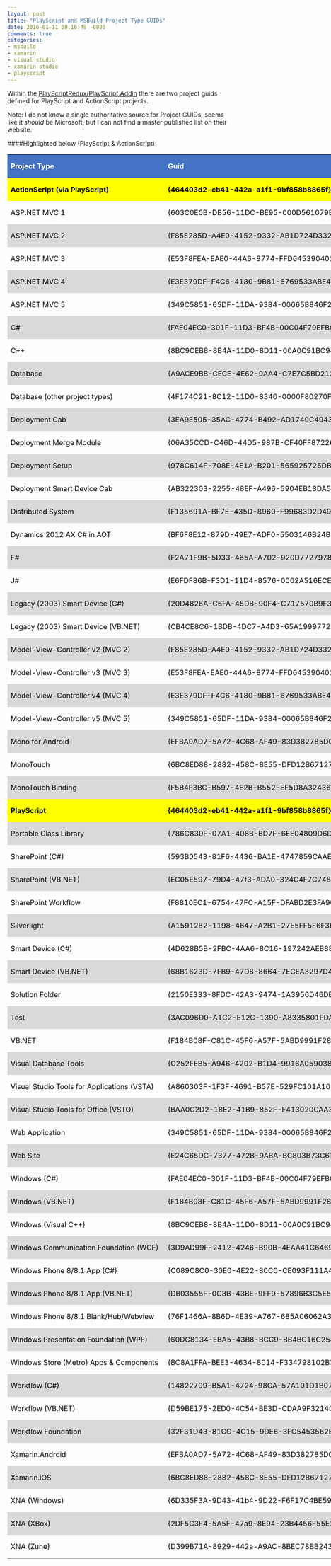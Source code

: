 ```yaml
---
layout: post
title: "PlayScript and MSBuild Project Type GUIDs"
date: 2016-01-11 00:16:49 -0800
comments: true
categories: 
- msbuild
- xamarin
- visual studio
- xamarin studio
- playscript
---
```


Within the [PlayScriptRedux/PlayScript.Addin](https://github.com/PlayScriptRedux/PlayScript.Addin) there are two project guids defined for PlayScript and ActionScript projects.

Note: I do not know a single authoritative source for Project GUIDs, seems like it *should* be Microsoft, but I can not find a master published list on their website.

####Highlighted below (PlayScript & ActionScript):

<table class=MsoNormalTable border=0 cellspacing=0 cellpadding=0 width=600
 style='width:600.0pt;border-collapse:collapse'>
 <tr style='height:17.0pt'>
  <td width=256 nowrap valign=bottom style='width:256.0pt;border-top:solid black 1.0pt;
  border-left:none;border-bottom:solid black 1.0pt;border-right:none;
  background:#4472C4;padding:0in 5.4pt 0in 5.4pt;height:17.0pt'>
  <p class=MsoNormal><b><span style='color:white'>Project Type</span></b></p>
  </td>
  <td width=300 nowrap valign=bottom style='width:300.0pt;border-top:solid black 1.0pt;
  border-left:none;border-bottom:solid black 1.0pt;border-right:none;
  background:#4472C4;padding:0in 5.4pt 0in 5.4pt;height:17.0pt'>
  <p class=MsoNormal><b><span style='color:white'>Guid</span></b></p>
  </td>
 </tr>
 <tr style='height:16.0pt'>
  <td width=256 nowrap valign=bottom style='width:256.0pt;background:yellow;
  padding:0in 5.4pt 0in 5.4pt;height:16.0pt'>
  <p class=MsoNormal><b><span style='color:black'>ActionScript (via PlayScript)</span></b></p>
  </td>
  <td width=250 nowrap valign=bottom style='width:250.0pt;background:yellow;
  padding:0in 5.4pt 0in 5.4pt;height:16.0pt'>
  <p class=MsoNormal><b><span style='color:black'>{464403d2-eb41-442a-a1f1-9bf858b8865f}</span></b></p>
  </td>
 </tr>
 <tr style='height:16.0pt'>
  <td width=256 nowrap valign=bottom style='width:256.0pt;padding:0in 5.4pt 0in 5.4pt;
  height:16.0pt'>
  <p class=MsoNormal><span style='color:black'>ASP.NET MVC 1</span></p>
  </td>
  <td width=250 nowrap valign=bottom style='width:250.0pt;padding:0in 5.4pt 0in 5.4pt;
  height:16.0pt'>
  <p class=MsoNormal><span style='color:black'>{603C0E0B-DB56-11DC-BE95-000D561079B0}</span></p>
  </td>
 </tr>
 <tr style='height:16.0pt'>
  <td width=256 nowrap valign=bottom style='width:256.0pt;background:#D9D9D9;
  padding:0in 5.4pt 0in 5.4pt;height:16.0pt'>
  <p class=MsoNormal><span style='color:black'>ASP.NET MVC 2</span></p>
  </td>
  <td width=250 nowrap valign=bottom style='width:250.0pt;background:#D9D9D9;
  padding:0in 5.4pt 0in 5.4pt;height:16.0pt'>
  <p class=MsoNormal><span style='color:black'>{F85E285D-A4E0-4152-9332-AB1D724D3325}</span></p>
  </td>
 </tr>
 <tr style='height:16.0pt'>
  <td width=256 nowrap valign=bottom style='width:256.0pt;padding:0in 5.4pt 0in 5.4pt;
  height:16.0pt'>
  <p class=MsoNormal><span style='color:black'>ASP.NET MVC 3</span></p>
  </td>
  <td width=250 nowrap valign=bottom style='width:250.0pt;padding:0in 5.4pt 0in 5.4pt;
  height:16.0pt'>
  <p class=MsoNormal><span style='color:black'>{E53F8FEA-EAE0-44A6-8774-FFD645390401}</span></p>
  </td>
 </tr>
 <tr style='height:16.0pt'>
  <td width=256 nowrap valign=bottom style='width:256.0pt;background:#D9D9D9;
  padding:0in 5.4pt 0in 5.4pt;height:16.0pt'>
  <p class=MsoNormal><span style='color:black'>ASP.NET MVC 4</span></p>
  </td>
  <td width=250 nowrap valign=bottom style='width:250.0pt;background:#D9D9D9;
  padding:0in 5.4pt 0in 5.4pt;height:16.0pt'>
  <p class=MsoNormal><span style='color:black'>{E3E379DF-F4C6-4180-9B81-6769533ABE47}</span></p>
  </td>
 </tr>
 <tr style='height:16.0pt'>
  <td width=256 nowrap valign=bottom style='width:256.0pt;padding:0in 5.4pt 0in 5.4pt;
  height:16.0pt'>
  <p class=MsoNormal><span style='color:black'>ASP.NET MVC 5</span></p>
  </td>
  <td width=250 nowrap valign=bottom style='width:250.0pt;padding:0in 5.4pt 0in 5.4pt;
  height:16.0pt'>
  <p class=MsoNormal><span style='color:black'>{349C5851-65DF-11DA-9384-00065B846F21}</span></p>
  </td>
 </tr>
 <tr style='height:16.0pt'>
  <td width=256 nowrap valign=bottom style='width:256.0pt;background:#D9D9D9;
  padding:0in 5.4pt 0in 5.4pt;height:16.0pt'>
  <p class=MsoNormal><span style='color:black'>C#</span></p>
  </td>
  <td width=250 nowrap valign=bottom style='width:250.0pt;background:#D9D9D9;
  padding:0in 5.4pt 0in 5.4pt;height:16.0pt'>
  <p class=MsoNormal><span style='color:black'>{FAE04EC0-301F-11D3-BF4B-00C04F79EFBC}</span></p>
  </td>
 </tr>
 <tr style='height:16.0pt'>
  <td width=256 nowrap valign=bottom style='width:256.0pt;padding:0in 5.4pt 0in 5.4pt;
  height:16.0pt'>
  <p class=MsoNormal><span style='color:black'>C++</span></p>
  </td>
  <td width=250 nowrap valign=bottom style='width:250.0pt;padding:0in 5.4pt 0in 5.4pt;
  height:16.0pt'>
  <p class=MsoNormal><span style='color:black'>{8BC9CEB8-8B4A-11D0-8D11-00A0C91BC942}</span></p>
  </td>
 </tr>
 <tr style='height:16.0pt'>
  <td width=256 nowrap valign=bottom style='width:256.0pt;background:#D9D9D9;
  padding:0in 5.4pt 0in 5.4pt;height:16.0pt'>
  <p class=MsoNormal><span style='color:black'>Database</span></p>
  </td>
  <td width=250 nowrap valign=bottom style='width:250.0pt;background:#D9D9D9;
  padding:0in 5.4pt 0in 5.4pt;height:16.0pt'>
  <p class=MsoNormal><span style='color:black'>{A9ACE9BB-CECE-4E62-9AA4-C7E7C5BD2124}</span></p>
  </td>
 </tr>
 <tr style='height:16.0pt'>
  <td width=256 nowrap valign=bottom style='width:256.0pt;padding:0in 5.4pt 0in 5.4pt;
  height:16.0pt'>
  <p class=MsoNormal><span style='color:black'>Database (other project types)</span></p>
  </td>
  <td width=250 nowrap valign=bottom style='width:250.0pt;padding:0in 5.4pt 0in 5.4pt;
  height:16.0pt'>
  <p class=MsoNormal><span style='color:black'>{4F174C21-8C12-11D0-8340-0000F80270F8}</span></p>
  </td>
 </tr>
 <tr style='height:16.0pt'>
  <td width=256 nowrap valign=bottom style='width:256.0pt;background:#D9D9D9;
  padding:0in 5.4pt 0in 5.4pt;height:16.0pt'>
  <p class=MsoNormal><span style='color:black'>Deployment Cab</span></p>
  </td>
  <td width=250 nowrap valign=bottom style='width:250.0pt;background:#D9D9D9;
  padding:0in 5.4pt 0in 5.4pt;height:16.0pt'>
  <p class=MsoNormal><span style='color:black'>{3EA9E505-35AC-4774-B492-AD1749C4943A}</span></p>
  </td>
 </tr>
 <tr style='height:16.0pt'>
  <td width=256 nowrap valign=bottom style='width:256.0pt;padding:0in 5.4pt 0in 5.4pt;
  height:16.0pt'>
  <p class=MsoNormal><span style='color:black'>Deployment Merge Module</span></p>
  </td>
  <td width=250 nowrap valign=bottom style='width:250.0pt;padding:0in 5.4pt 0in 5.4pt;
  height:16.0pt'>
  <p class=MsoNormal><span style='color:black'>{06A35CCD-C46D-44D5-987B-CF40FF872267}</span></p>
  </td>
 </tr>
 <tr style='height:16.0pt'>
  <td width=256 nowrap valign=bottom style='width:256.0pt;background:#D9D9D9;
  padding:0in 5.4pt 0in 5.4pt;height:16.0pt'>
  <p class=MsoNormal><span style='color:black'>Deployment Setup</span></p>
  </td>
  <td width=250 nowrap valign=bottom style='width:250.0pt;background:#D9D9D9;
  padding:0in 5.4pt 0in 5.4pt;height:16.0pt'>
  <p class=MsoNormal><span style='color:black'>{978C614F-708E-4E1A-B201-565925725DBA}</span></p>
  </td>
 </tr>
 <tr style='height:16.0pt'>
  <td width=256 nowrap valign=bottom style='width:256.0pt;padding:0in 5.4pt 0in 5.4pt;
  height:16.0pt'>
  <p class=MsoNormal><span style='color:black'>Deployment Smart Device Cab</span></p>
  </td>
  <td width=250 nowrap valign=bottom style='width:250.0pt;padding:0in 5.4pt 0in 5.4pt;
  height:16.0pt'>
  <p class=MsoNormal><span style='color:black'>{AB322303-2255-48EF-A496-5904EB18DA55}</span></p>
  </td>
 </tr>
 <tr style='height:16.0pt'>
  <td width=256 nowrap valign=bottom style='width:256.0pt;background:#D9D9D9;
  padding:0in 5.4pt 0in 5.4pt;height:16.0pt'>
  <p class=MsoNormal><span style='color:black'>Distributed System</span></p>
  </td>
  <td width=250 nowrap valign=bottom style='width:250.0pt;background:#D9D9D9;
  padding:0in 5.4pt 0in 5.4pt;height:16.0pt'>
  <p class=MsoNormal><span style='color:black'>{F135691A-BF7E-435D-8960-F99683D2D49C}</span></p>
  </td>
 </tr>
 <tr style='height:16.0pt'>
  <td width=256 nowrap valign=bottom style='width:256.0pt;padding:0in 5.4pt 0in 5.4pt;
  height:16.0pt'>
  <p class=MsoNormal><span style='color:black'>Dynamics 2012 AX C# in AOT</span></p>
  </td>
  <td width=250 nowrap valign=bottom style='width:250.0pt;padding:0in 5.4pt 0in 5.4pt;
  height:16.0pt'>
  <p class=MsoNormal><span style='color:black'>{BF6F8E12-879D-49E7-ADF0-5503146B24B8}</span></p>
  </td>
 </tr>
 <tr style='height:16.0pt'>
  <td width=256 nowrap valign=bottom style='width:256.0pt;background:#D9D9D9;
  padding:0in 5.4pt 0in 5.4pt;height:16.0pt'>
  <p class=MsoNormal><span style='color:black'>F#</span></p>
  </td>
  <td width=250 nowrap valign=bottom style='width:250.0pt;background:#D9D9D9;
  padding:0in 5.4pt 0in 5.4pt;height:16.0pt'>
  <p class=MsoNormal><span style='color:black'>{F2A71F9B-5D33-465A-A702-920D77279786}</span></p>
  </td>
 </tr>
 <tr style='height:16.0pt'>
  <td width=256 nowrap valign=bottom style='width:256.0pt;padding:0in 5.4pt 0in 5.4pt;
  height:16.0pt'>
  <p class=MsoNormal><span style='color:black'>J#</span></p>
  </td>
  <td width=250 nowrap valign=bottom style='width:250.0pt;padding:0in 5.4pt 0in 5.4pt;
  height:16.0pt'>
  <p class=MsoNormal><span style='color:black'>{E6FDF86B-F3D1-11D4-8576-0002A516ECE8}</span></p>
  </td>
 </tr>
 <tr style='height:16.0pt'>
  <td width=256 nowrap valign=bottom style='width:256.0pt;background:#D9D9D9;
  padding:0in 5.4pt 0in 5.4pt;height:16.0pt'>
  <p class=MsoNormal><span style='color:black'>Legacy (2003) Smart Device (C#)</span></p>
  </td>
  <td width=250 nowrap valign=bottom style='width:250.0pt;background:#D9D9D9;
  padding:0in 5.4pt 0in 5.4pt;height:16.0pt'>
  <p class=MsoNormal><span style='color:black'>{20D4826A-C6FA-45DB-90F4-C717570B9F32}</span></p>
  </td>
 </tr>
 <tr style='height:16.0pt'>
  <td width=256 nowrap valign=bottom style='width:256.0pt;padding:0in 5.4pt 0in 5.4pt;
  height:16.0pt'>
  <p class=MsoNormal><span style='color:black'>Legacy (2003) Smart Device
  (VB.NET)</span></p>
  </td>
  <td width=250 nowrap valign=bottom style='width:250.0pt;padding:0in 5.4pt 0in 5.4pt;
  height:16.0pt'>
  <p class=MsoNormal><span style='color:black'>{CB4CE8C6-1BDB-4DC7-A4D3-65A1999772F8}</span></p>
  </td>
 </tr>
 <tr style='height:16.0pt'>
  <td width=256 nowrap valign=bottom style='width:256.0pt;background:#D9D9D9;
  padding:0in 5.4pt 0in 5.4pt;height:16.0pt'>
  <p class=MsoNormal><span style='color:black'>Model-View-Controller v2 (MVC 2)</span></p>
  </td>
  <td width=250 nowrap valign=bottom style='width:250.0pt;background:#D9D9D9;
  padding:0in 5.4pt 0in 5.4pt;height:16.0pt'>
  <p class=MsoNormal><span style='color:black'>{F85E285D-A4E0-4152-9332-AB1D724D3325}</span></p>
  </td>
 </tr>
 <tr style='height:16.0pt'>
  <td width=256 nowrap valign=bottom style='width:256.0pt;padding:0in 5.4pt 0in 5.4pt;
  height:16.0pt'>
  <p class=MsoNormal><span style='color:black'>Model-View-Controller v3 (MVC 3)</span></p>
  </td>
  <td width=250 nowrap valign=bottom style='width:250.0pt;padding:0in 5.4pt 0in 5.4pt;
  height:16.0pt'>
  <p class=MsoNormal><span style='color:black'>{E53F8FEA-EAE0-44A6-8774-FFD645390401}</span></p>
  </td>
 </tr>
 <tr style='height:16.0pt'>
  <td width=256 nowrap valign=bottom style='width:256.0pt;background:#D9D9D9;
  padding:0in 5.4pt 0in 5.4pt;height:16.0pt'>
  <p class=MsoNormal><span style='color:black'>Model-View-Controller v4 (MVC 4)</span></p>
  </td>
  <td width=250 nowrap valign=bottom style='width:250.0pt;background:#D9D9D9;
  padding:0in 5.4pt 0in 5.4pt;height:16.0pt'>
  <p class=MsoNormal><span style='color:black'>{E3E379DF-F4C6-4180-9B81-6769533ABE47}</span></p>
  </td>
 </tr>
 <tr style='height:16.0pt'>
  <td width=256 nowrap valign=bottom style='width:256.0pt;padding:0in 5.4pt 0in 5.4pt;
  height:16.0pt'>
  <p class=MsoNormal><span style='color:black'>Model-View-Controller v5 (MVC 5)</span></p>
  </td>
  <td width=250 nowrap valign=bottom style='width:250.0pt;padding:0in 5.4pt 0in 5.4pt;
  height:16.0pt'>
  <p class=MsoNormal><span style='color:black'>{349C5851-65DF-11DA-9384-00065B846F21}</span></p>
  </td>
 </tr>
 <tr style='height:16.0pt'>
  <td width=256 nowrap valign=bottom style='width:256.0pt;background:#D9D9D9;
  padding:0in 5.4pt 0in 5.4pt;height:16.0pt'>
  <p class=MsoNormal><span style='color:black'>Mono for Android</span></p>
  </td>
  <td width=250 nowrap valign=bottom style='width:250.0pt;background:#D9D9D9;
  padding:0in 5.4pt 0in 5.4pt;height:16.0pt'>
  <p class=MsoNormal><span style='color:black'>{EFBA0AD7-5A72-4C68-AF49-83D382785DCF}</span></p>
  </td>
 </tr>
 <tr style='height:16.0pt'>
  <td width=256 nowrap valign=bottom style='width:256.0pt;padding:0in 5.4pt 0in 5.4pt;
  height:16.0pt'>
  <p class=MsoNormal><span style='color:black'>MonoTouch</span></p>
  </td>
  <td width=250 nowrap valign=bottom style='width:250.0pt;padding:0in 5.4pt 0in 5.4pt;
  height:16.0pt'>
  <p class=MsoNormal><span style='color:black'>{6BC8ED88-2882-458C-8E55-DFD12B67127B}</span></p>
  </td>
 </tr>
 <tr style='height:16.0pt'>
  <td width=256 nowrap valign=bottom style='width:256.0pt;background:#D9D9D9;
  padding:0in 5.4pt 0in 5.4pt;height:16.0pt'>
  <p class=MsoNormal><span style='color:black'>MonoTouch Binding</span></p>
  </td>
  <td width=250 nowrap valign=bottom style='width:250.0pt;background:#D9D9D9;
  padding:0in 5.4pt 0in 5.4pt;height:16.0pt'>
  <p class=MsoNormal><span style='color:black'>{F5B4F3BC-B597-4E2B-B552-EF5D8A32436F}</span></p>
  </td>
 </tr>
 <tr style='height:16.0pt'>
  <td width=256 nowrap valign=bottom style='width:256.0pt;background:yellow;
  padding:0in 5.4pt 0in 5.4pt;height:16.0pt'>
  <p class=MsoNormal><b><span style='color:black'>PlayScript</span></b></p>
  </td>
  <td width=250 nowrap valign=bottom style='width:250.0pt;background:yellow;
  padding:0in 5.4pt 0in 5.4pt;height:16.0pt'>
  <p class=MsoNormal><b><span style='color:black'>{464403d2-eb41-442a-a1f1-9bf858b8865f}</span></b></p>
  </td>
 </tr>
 <tr style='height:16.0pt'>
  <td width=256 nowrap valign=bottom style='width:256.0pt;background:#D9D9D9;
  padding:0in 5.4pt 0in 5.4pt;height:16.0pt'>
  <p class=MsoNormal><span style='color:black'>Portable Class Library</span></p>
  </td>
  <td width=250 nowrap valign=bottom style='width:250.0pt;background:#D9D9D9;
  padding:0in 5.4pt 0in 5.4pt;height:16.0pt'>
  <p class=MsoNormal><span style='color:black'>{786C830F-07A1-408B-BD7F-6EE04809D6DB}</span></p>
  </td>
 </tr>
 <tr style='height:16.0pt'>
  <td width=256 nowrap valign=bottom style='width:256.0pt;padding:0in 5.4pt 0in 5.4pt;
  height:16.0pt'>
  <p class=MsoNormal><span style='color:black'>SharePoint (C#)</span></p>
  </td>
  <td width=250 nowrap valign=bottom style='width:250.0pt;padding:0in 5.4pt 0in 5.4pt;
  height:16.0pt'>
  <p class=MsoNormal><span style='color:black'>{593B0543-81F6-4436-BA1E-4747859CAAE2}</span></p>
  </td>
 </tr>
 <tr style='height:16.0pt'>
  <td width=256 nowrap valign=bottom style='width:256.0pt;background:#D9D9D9;
  padding:0in 5.4pt 0in 5.4pt;height:16.0pt'>
  <p class=MsoNormal><span style='color:black'>SharePoint (VB.NET)</span></p>
  </td>
  <td width=250 nowrap valign=bottom style='width:250.0pt;background:#D9D9D9;
  padding:0in 5.4pt 0in 5.4pt;height:16.0pt'>
  <p class=MsoNormal><span style='color:black'>{EC05E597-79D4-47f3-ADA0-324C4F7C7484}</span></p>
  </td>
 </tr>
 <tr style='height:16.0pt'>
  <td width=256 nowrap valign=bottom style='width:256.0pt;padding:0in 5.4pt 0in 5.4pt;
  height:16.0pt'>
  <p class=MsoNormal><span style='color:black'>SharePoint Workflow</span></p>
  </td>
  <td width=250 nowrap valign=bottom style='width:250.0pt;padding:0in 5.4pt 0in 5.4pt;
  height:16.0pt'>
  <p class=MsoNormal><span style='color:black'>{F8810EC1-6754-47FC-A15F-DFABD2E3FA90}</span></p>
  </td>
 </tr>
 <tr style='height:16.0pt'>
  <td width=256 nowrap valign=bottom style='width:256.0pt;background:#D9D9D9;
  padding:0in 5.4pt 0in 5.4pt;height:16.0pt'>
  <p class=MsoNormal><span style='color:black'>Silverlight</span></p>
  </td>
  <td width=250 nowrap valign=bottom style='width:250.0pt;background:#D9D9D9;
  padding:0in 5.4pt 0in 5.4pt;height:16.0pt'>
  <p class=MsoNormal><span style='color:black'>{A1591282-1198-4647-A2B1-27E5FF5F6F3B}</span></p>
  </td>
 </tr>
 <tr style='height:16.0pt'>
  <td width=256 nowrap valign=bottom style='width:256.0pt;padding:0in 5.4pt 0in 5.4pt;
  height:16.0pt'>
  <p class=MsoNormal><span style='color:black'>Smart Device (C#)</span></p>
  </td>
  <td width=250 nowrap valign=bottom style='width:250.0pt;padding:0in 5.4pt 0in 5.4pt;
  height:16.0pt'>
  <p class=MsoNormal><span style='color:black'>{4D628B5B-2FBC-4AA6-8C16-197242AEB884}</span></p>
  </td>
 </tr>
 <tr style='height:16.0pt'>
  <td width=256 nowrap valign=bottom style='width:256.0pt;background:#D9D9D9;
  padding:0in 5.4pt 0in 5.4pt;height:16.0pt'>
  <p class=MsoNormal><span style='color:black'>Smart Device (VB.NET)</span></p>
  </td>
  <td width=250 nowrap valign=bottom style='width:250.0pt;background:#D9D9D9;
  padding:0in 5.4pt 0in 5.4pt;height:16.0pt'>
  <p class=MsoNormal><span style='color:black'>{68B1623D-7FB9-47D8-8664-7ECEA3297D4F}</span></p>
  </td>
 </tr>
 <tr style='height:16.0pt'>
  <td width=256 nowrap valign=bottom style='width:256.0pt;padding:0in 5.4pt 0in 5.4pt;
  height:16.0pt'>
  <p class=MsoNormal><span style='color:black'>Solution Folder</span></p>
  </td>
  <td width=250 nowrap valign=bottom style='width:250.0pt;padding:0in 5.4pt 0in 5.4pt;
  height:16.0pt'>
  <p class=MsoNormal><span style='color:black'>{2150E333-8FDC-42A3-9474-1A3956D46DE8}</span></p>
  </td>
 </tr>
 <tr style='height:16.0pt'>
  <td width=256 nowrap valign=bottom style='width:256.0pt;background:#D9D9D9;
  padding:0in 5.4pt 0in 5.4pt;height:16.0pt'>
  <p class=MsoNormal><span style='color:black'>Test</span></p>
  </td>
  <td width=250 nowrap valign=bottom style='width:250.0pt;background:#D9D9D9;
  padding:0in 5.4pt 0in 5.4pt;height:16.0pt'>
  <p class=MsoNormal><span style='color:black'>{3AC096D0-A1C2-E12C-1390-A8335801FDAB}</span></p>
  </td>
 </tr>
 <tr style='height:16.0pt'>
  <td width=256 nowrap valign=bottom style='width:256.0pt;padding:0in 5.4pt 0in 5.4pt;
  height:16.0pt'>
  <p class=MsoNormal><span style='color:black'>VB.NET</span></p>
  </td>
  <td width=250 nowrap valign=bottom style='width:250.0pt;padding:0in 5.4pt 0in 5.4pt;
  height:16.0pt'>
  <p class=MsoNormal><span style='color:black'>{F184B08F-C81C-45F6-A57F-5ABD9991F28F}</span></p>
  </td>
 </tr>
 <tr style='height:16.0pt'>
  <td width=256 nowrap valign=bottom style='width:256.0pt;background:#D9D9D9;
  padding:0in 5.4pt 0in 5.4pt;height:16.0pt'>
  <p class=MsoNormal><span style='color:black'>Visual Database Tools</span></p>
  </td>
  <td width=250 nowrap valign=bottom style='width:250.0pt;background:#D9D9D9;
  padding:0in 5.4pt 0in 5.4pt;height:16.0pt'>
  <p class=MsoNormal><span style='color:black'>{C252FEB5-A946-4202-B1D4-9916A0590387}</span></p>
  </td>
 </tr>
 <tr style='height:16.0pt'>
  <td width=256 nowrap valign=bottom style='width:256.0pt;padding:0in 5.4pt 0in 5.4pt;
  height:16.0pt'>
  <p class=MsoNormal><span style='color:black'>Visual Studio Tools for
  Applications (VSTA)</span></p>
  </td>
  <td width=250 nowrap valign=bottom style='width:250.0pt;padding:0in 5.4pt 0in 5.4pt;
  height:16.0pt'>
  <p class=MsoNormal><span style='color:black'>{A860303F-1F3F-4691-B57E-529FC101A107}</span></p>
  </td>
 </tr>
 <tr style='height:16.0pt'>
  <td width=256 nowrap valign=bottom style='width:256.0pt;background:#D9D9D9;
  padding:0in 5.4pt 0in 5.4pt;height:16.0pt'>
  <p class=MsoNormal><span style='color:black'>Visual Studio Tools for Office
  (VSTO)</span></p>
  </td>
  <td width=250 nowrap valign=bottom style='width:250.0pt;background:#D9D9D9;
  padding:0in 5.4pt 0in 5.4pt;height:16.0pt'>
  <p class=MsoNormal><span style='color:black'>{BAA0C2D2-18E2-41B9-852F-F413020CAA33}</span></p>
  </td>
 </tr>
 <tr style='height:16.0pt'>
  <td width=256 nowrap valign=bottom style='width:256.0pt;padding:0in 5.4pt 0in 5.4pt;
  height:16.0pt'>
  <p class=MsoNormal><span style='color:black'>Web Application</span></p>
  </td>
  <td width=250 nowrap valign=bottom style='width:250.0pt;padding:0in 5.4pt 0in 5.4pt;
  height:16.0pt'>
  <p class=MsoNormal><span style='color:black'>{349C5851-65DF-11DA-9384-00065B846F21}</span></p>
  </td>
 </tr>
 <tr style='height:16.0pt'>
  <td width=256 nowrap valign=bottom style='width:256.0pt;background:#D9D9D9;
  padding:0in 5.4pt 0in 5.4pt;height:16.0pt'>
  <p class=MsoNormal><span style='color:black'>Web Site</span></p>
  </td>
  <td width=250 nowrap valign=bottom style='width:250.0pt;background:#D9D9D9;
  padding:0in 5.4pt 0in 5.4pt;height:16.0pt'>
  <p class=MsoNormal><span style='color:black'>{E24C65DC-7377-472B-9ABA-BC803B73C61A}</span></p>
  </td>
 </tr>
 <tr style='height:16.0pt'>
  <td width=256 nowrap valign=bottom style='width:256.0pt;padding:0in 5.4pt 0in 5.4pt;
  height:16.0pt'>
  <p class=MsoNormal><span style='color:black'>Windows (C#)</span></p>
  </td>
  <td width=250 nowrap valign=bottom style='width:250.0pt;padding:0in 5.4pt 0in 5.4pt;
  height:16.0pt'>
  <p class=MsoNormal><span style='color:black'>{FAE04EC0-301F-11D3-BF4B-00C04F79EFBC}</span></p>
  </td>
 </tr>
 <tr style='height:16.0pt'>
  <td width=256 nowrap valign=bottom style='width:256.0pt;background:#D9D9D9;
  padding:0in 5.4pt 0in 5.4pt;height:16.0pt'>
  <p class=MsoNormal><span style='color:black'>Windows (VB.NET)</span></p>
  </td>
  <td width=250 nowrap valign=bottom style='width:250.0pt;background:#D9D9D9;
  padding:0in 5.4pt 0in 5.4pt;height:16.0pt'>
  <p class=MsoNormal><span style='color:black'>{F184B08F-C81C-45F6-A57F-5ABD9991F28F}</span></p>
  </td>
 </tr>
 <tr style='height:16.0pt'>
  <td width=256 nowrap valign=bottom style='width:256.0pt;padding:0in 5.4pt 0in 5.4pt;
  height:16.0pt'>
  <p class=MsoNormal><span style='color:black'>Windows (Visual C++)</span></p>
  </td>
  <td width=250 nowrap valign=bottom style='width:250.0pt;padding:0in 5.4pt 0in 5.4pt;
  height:16.0pt'>
  <p class=MsoNormal><span style='color:black'>{8BC9CEB8-8B4A-11D0-8D11-00A0C91BC942}</span></p>
  </td>
 </tr>
 <tr style='height:16.0pt'>
  <td width=256 nowrap valign=bottom style='width:256.0pt;background:#D9D9D9;
  padding:0in 5.4pt 0in 5.4pt;height:16.0pt'>
  <p class=MsoNormal><span style='color:black'>Windows Communication Foundation
  (WCF)</span></p>
  </td>
  <td width=250 nowrap valign=bottom style='width:250.0pt;background:#D9D9D9;
  padding:0in 5.4pt 0in 5.4pt;height:16.0pt'>
  <p class=MsoNormal><span style='color:black'>{3D9AD99F-2412-4246-B90B-4EAA41C64699}</span></p>
  </td>
 </tr>
 <tr style='height:16.0pt'>
  <td width=256 nowrap valign=bottom style='width:256.0pt;padding:0in 5.4pt 0in 5.4pt;
  height:16.0pt'>
  <p class=MsoNormal><span style='color:black'>Windows Phone 8/8.1 App (C#)</span></p>
  </td>
  <td width=250 nowrap valign=bottom style='width:250.0pt;padding:0in 5.4pt 0in 5.4pt;
  height:16.0pt'>
  <p class=MsoNormal><span style='color:black'>{C089C8C0-30E0-4E22-80C0-CE093F111A43}</span></p>
  </td>
 </tr>
 <tr style='height:16.0pt'>
  <td width=256 nowrap valign=bottom style='width:256.0pt;background:#D9D9D9;
  padding:0in 5.4pt 0in 5.4pt;height:16.0pt'>
  <p class=MsoNormal><span style='color:black'>Windows Phone 8/8.1 App (VB.NET)</span></p>
  </td>
  <td width=250 nowrap valign=bottom style='width:250.0pt;background:#D9D9D9;
  padding:0in 5.4pt 0in 5.4pt;height:16.0pt'>
  <p class=MsoNormal><span style='color:black'>{DB03555F-0C8B-43BE-9FF9-57896B3C5E56}</span></p>
  </td>
 </tr>
 <tr style='height:16.0pt'>
  <td width=256 nowrap valign=bottom style='width:256.0pt;padding:0in 5.4pt 0in 5.4pt;
  height:16.0pt'>
  <p class=MsoNormal><span style='color:black'>Windows Phone 8/8.1 Blank/Hub/Webview</span></p>
  </td>
  <td width=250 nowrap valign=bottom style='width:250.0pt;padding:0in 5.4pt 0in 5.4pt;
  height:16.0pt'>
  <p class=MsoNormal><span style='color:black'>{76F1466A-8B6D-4E39-A767-685A06062A39}</span></p>
  </td>
 </tr>
 <tr style='height:16.0pt'>
  <td width=256 nowrap valign=bottom style='width:256.0pt;background:#D9D9D9;
  padding:0in 5.4pt 0in 5.4pt;height:16.0pt'>
  <p class=MsoNormal><span style='color:black'>Windows Presentation Foundation
  (WPF)</span></p>
  </td>
  <td width=250 nowrap valign=bottom style='width:250.0pt;background:#D9D9D9;
  padding:0in 5.4pt 0in 5.4pt;height:16.0pt'>
  <p class=MsoNormal><span style='color:black'>{60DC8134-EBA5-43B8-BCC9-BB4BC16C2548}</span></p>
  </td>
 </tr>
 <tr style='height:16.0pt'>
  <td width=256 nowrap valign=bottom style='width:256.0pt;padding:0in 5.4pt 0in 5.4pt;
  height:16.0pt'>
  <p class=MsoNormal><span style='color:black'>Windows Store (Metro) Apps &amp;
  Components</span></p>
  </td>
  <td width=250 nowrap valign=bottom style='width:250.0pt;padding:0in 5.4pt 0in 5.4pt;
  height:16.0pt'>
  <p class=MsoNormal><span style='color:black'>{BC8A1FFA-BEE3-4634-8014-F334798102B3}</span></p>
  </td>
 </tr>
 <tr style='height:16.0pt'>
  <td width=256 nowrap valign=bottom style='width:256.0pt;background:#D9D9D9;
  padding:0in 5.4pt 0in 5.4pt;height:16.0pt'>
  <p class=MsoNormal><span style='color:black'>Workflow (C#)</span></p>
  </td>
  <td width=250 nowrap valign=bottom style='width:250.0pt;background:#D9D9D9;
  padding:0in 5.4pt 0in 5.4pt;height:16.0pt'>
  <p class=MsoNormal><span style='color:black'>{14822709-B5A1-4724-98CA-57A101D1B079}</span></p>
  </td>
 </tr>
 <tr style='height:16.0pt'>
  <td width=256 nowrap valign=bottom style='width:256.0pt;padding:0in 5.4pt 0in 5.4pt;
  height:16.0pt'>
  <p class=MsoNormal><span style='color:black'>Workflow (VB.NET)</span></p>
  </td>
  <td width=250 nowrap valign=bottom style='width:250.0pt;padding:0in 5.4pt 0in 5.4pt;
  height:16.0pt'>
  <p class=MsoNormal><span style='color:black'>{D59BE175-2ED0-4C54-BE3D-CDAA9F3214C8}</span></p>
  </td>
 </tr>
 <tr style='height:16.0pt'>
  <td width=256 nowrap valign=bottom style='width:256.0pt;background:#D9D9D9;
  padding:0in 5.4pt 0in 5.4pt;height:16.0pt'>
  <p class=MsoNormal><span style='color:black'>Workflow Foundation</span></p>
  </td>
  <td width=250 nowrap valign=bottom style='width:250.0pt;background:#D9D9D9;
  padding:0in 5.4pt 0in 5.4pt;height:16.0pt'>
  <p class=MsoNormal><span style='color:black'>{32F31D43-81CC-4C15-9DE6-3FC5453562B6}</span></p>
  </td>
 </tr>
 <tr style='height:16.0pt'>
  <td width=256 nowrap valign=bottom style='width:256.0pt;padding:0in 5.4pt 0in 5.4pt;
  height:16.0pt'>
  <p class=MsoNormal><span style='color:black'>Xamarin.Android</span></p>
  </td>
  <td width=250 nowrap valign=bottom style='width:250.0pt;padding:0in 5.4pt 0in 5.4pt;
  height:16.0pt'>
  <p class=MsoNormal><span style='color:black'>{EFBA0AD7-5A72-4C68-AF49-83D382785DCF}</span></p>
  </td>
 </tr>
 <tr style='height:16.0pt'>
  <td width=256 nowrap valign=bottom style='width:256.0pt;background:#D9D9D9;
  padding:0in 5.4pt 0in 5.4pt;height:16.0pt'>
  <p class=MsoNormal><span style='color:black'>Xamarin.iOS</span></p>
  </td>
  <td width=250 nowrap valign=bottom style='width:250.0pt;background:#D9D9D9;
  padding:0in 5.4pt 0in 5.4pt;height:16.0pt'>
  <p class=MsoNormal><span style='color:black'>{6BC8ED88-2882-458C-8E55-DFD12B67127B}</span></p>
  </td>
 </tr>
 <tr style='height:16.0pt'>
  <td width=256 nowrap valign=bottom style='width:256.0pt;padding:0in 5.4pt 0in 5.4pt;
  height:16.0pt'>
  <p class=MsoNormal><span style='color:black'>XNA (Windows)</span></p>
  </td>
  <td width=250 nowrap valign=bottom style='width:250.0pt;padding:0in 5.4pt 0in 5.4pt;
  height:16.0pt'>
  <p class=MsoNormal><span style='color:black'>{6D335F3A-9D43-41b4-9D22-F6F17C4BE596}</span></p>
  </td>
 </tr>
 <tr style='height:16.0pt'>
  <td width=256 nowrap valign=bottom style='width:256.0pt;background:#D9D9D9;
  padding:0in 5.4pt 0in 5.4pt;height:16.0pt'>
  <p class=MsoNormal><span style='color:black'>XNA (XBox)</span></p>
  </td>
  <td width=250 nowrap valign=bottom style='width:250.0pt;background:#D9D9D9;
  padding:0in 5.4pt 0in 5.4pt;height:16.0pt'>
  <p class=MsoNormal><span style='color:black'>{2DF5C3F4-5A5F-47a9-8E94-23B4456F55E2}</span></p>
  </td>
 </tr>
 <tr style='height:16.0pt'>
  <td width=256 nowrap valign=bottom style='width:256.0pt;border:none;
  border-bottom:solid black 1.0pt;padding:0in 5.4pt 0in 5.4pt;height:16.0pt'>
  <p class=MsoNormal><span style='color:black'>XNA (Zune)</span></p>
  </td>
  <td width=250 nowrap valign=bottom style='width:250.0pt;border:none;
  border-bottom:solid black 1.0pt;padding:0in 5.4pt 0in 5.4pt;height:16.0pt'>
  <p class=MsoNormal><span style='color:black'>{D399B71A-8929-442a-A9AC-8BEC78BB2433}</span></p>
  </td>
 </tr>
</table>